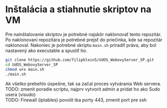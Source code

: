 # Inštalácia a stiahnutie skriptov na VM
Pre nainštalovanie skriptov je potrebné najskôr naklonovať tento repozitár.
Po naklonovaní repozitára je potrebné prejsť do priečinka, kde sa repozitár naklonoval.
Nakoniec je potrebné skriptu `main.sh` priradiť práva, aby bol nastavený ako executable a spustiť ho.

```bash
git clone https://github.com/filipklein5/UdOS_WebovyServer_SP.git
cd UdOS_WebovyServer_SP
chmod u+x main.sh
./main.sh
```

Ak všetko prebehlo úspešne, tak sa začal proces vytvárania Web servera. \
TODO: zmenit poradie scriptu, najprv vytvorit admin a pridat ho ako Sudo usera (visudo)\
TODO: Firewall (iptables) povolit iba porty 443, zmenit port pre ssh 
